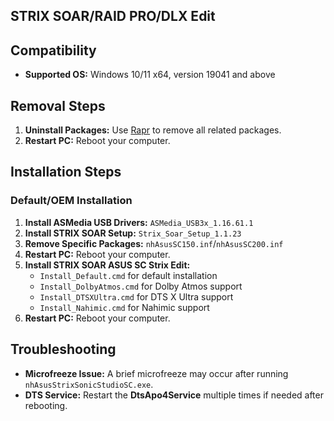 ## STRIX SOAR/RAID PRO/DLX Edit

## Compatibility
- **Supported OS:** Windows 10/11 x64, version 19041 and above

## Removal Steps
1. **Uninstall Packages:** Use [Rapr][DriverStoreExplorer] to remove all related packages.
2. **Restart PC:** Reboot your computer.

## Installation Steps

### Default/OEM Installation
1. **Install ASMedia USB Drivers:** `ASMedia_USB3x_1.16.61.1`
2. **Install STRIX SOAR Setup:** `Strix_Soar_Setup_1.1.23`
3. **Remove Specific Packages:** `nhAsusSC150.inf`/`nhAsusSC200.inf`
4. **Restart PC:** Reboot your computer.
5. **Install STRIX SOAR ASUS SC Strix Edit:**
   - `Install_Default.cmd` for default installation
   - `Install_DolbyAtmos.cmd` for Dolby Atmos support
   - `Install_DTSXUltra.cmd` for DTS X Ultra support
   - `Install_Nahimic.cmd` for Nahimic support
6. **Restart PC:** Reboot your computer.

## Troubleshooting
- **Microfreeze Issue:** A brief microfreeze may occur after running `nhAsusStrixSonicStudioSC.exe`.
- **DTS Service:** Restart the **DtsApo4Service** multiple times if needed after rebooting.

[DriverStoreExplorer]: https://github.com/lostindark/DriverStoreExplorer
